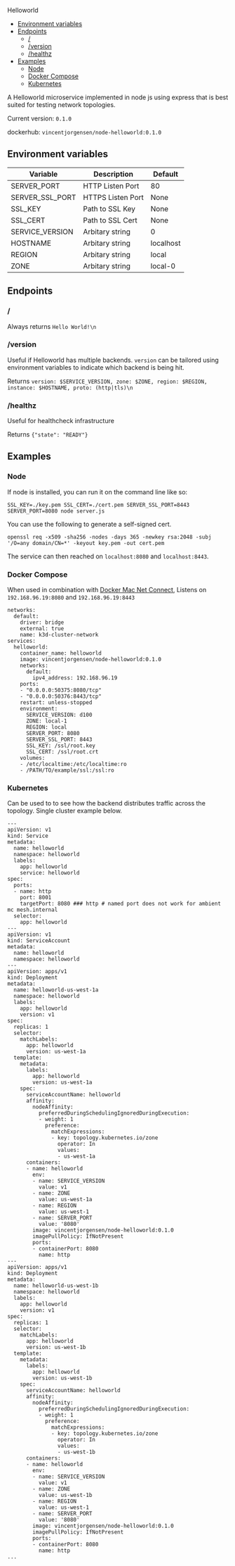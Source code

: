  Helloworld

<!-- TOC start (generated with https://github.com/derlin/bitdowntoc) -->

- [Environment variables](#environment-variables)
- [Endpoints](#endpoints)
   * [/](#)
   * [/version](#version)
   * [/healthz](#healthz)
- [Examples](#examples)
   * [Node](#node)
   * [Docker Compose](#docker-compose)
   * [Kubernetes](#kubernetes)

<!-- TOC end -->

A Helloworld microservice implemented in node js using express that is best
suited for testing network topologies.

Current version: `0.1.0`

dockerhub: `vincentjorgensen/node-helloworld:0.1.0`

<!-- TOC --><a name="environment-variables"></a>
## Environment variables

|     Variable           |  Description            | Default                 |
| ---------------------- | ----------------------- | ----------------------- |
| SERVER\_PORT           | HTTP Listen Port        | 80                      |
| SERVER\_SSL\_PORT      | HTTPS Listen Port       | None                    |
| SSL\_KEY               | Path to SSL Key         | None                    |
| SSL\_CERT              | Path to SSL Cert        | None                    |
| SERVICE\_VERSION       | Arbitary string         | 0                       |
| HOSTNAME               | Arbitary string         | localhost               |
| REGION                 | Arbitary string         | local                   |
| ZONE                   | Arbitary string         | local-0                 |

<!-- TOC --><a name="endpoints"></a>
## Endpoints

<!-- TOC --><a name=""></a>
### /

Always returns `Hello World!\n`

<!-- TOC --><a name="version"></a>
### /version

Useful if Helloworld has multiple backends. `version` can be tailored using
environment variables to indicate which backend is being hit.

Returns `version: $SERVICE_VERSION, zone: $ZONE, region: $REGION, instance: $HOSTNAME, proto: (http|tls)\n`

<!-- TOC --><a name="healthz"></a>
### /healthz

Useful for healthcheck infrastructure

Returns `{"state": "READY"}`

<!-- TOC --><a name="examples"></a>
## Examples

<!-- TOC --><a name="node"></a>
### Node

If node is installed, you can run it on the command line like so:
```
SSL_KEY=./key.pem SSL_CERT=./cert.pem SERVER_SSL_PORT=8443 SERVER_PORT=8080 node server.js
```

You can use the following to generate a self-signed cert.
```
openssl req -x509 -sha256 -nodes -days 365 -newkey rsa:2048 -subj '/O=any domain/CN=*' -keyout key.pem -out cert.pem
```

The service can then reached on `localhost:8080` and `localhost:8443`.

<!-- TOC --><a name="docker-compose"></a>
### Docker Compose

When used in combination with [Docker Mac Net
Connect](https://github.com/chipmk/docker-mac-net-connect), Listens on
`192.168.96.19:8080` and `192.168.96.19:8443` 

```
networks:
  default:
    driver: bridge
    external: true
    name: k3d-cluster-network
services:
  helloworld:
    container_name: helloworld
    image: vincentjorgensen/node-helloworld:0.1.0
    networks:
      default:
        ipv4_address: 192.168.96.19
    ports:
    - "0.0.0.0:50375:8080/tcp"
    - "0.0.0.0:50376:8443/tcp"
    restart: unless-stopped
    environment:
      SERVICE_VERSION: d100
      ZONE: local-1
      REGION: local
      SERVER_PORT: 8080
      SERVER_SSL_PORT: 8443
      SSL_KEY: /ssl/root.key
      SSL_CERT: /ssl/root.crt
    volumes:
    - /etc/localtime:/etc/localtime:ro
    - /PATH/TO/example/ssl:/ssl:ro
```

<!-- TOC --><a name="kubernetes"></a>
### Kubernetes

Can be used to to see how the backend distributes traffic across the topology.
Single cluster example below.

```
---
apiVersion: v1
kind: Service
metadata:
  name: helloworld
  namespace: helloworld
  labels:
    app: helloworld
    service: helloworld
spec:
  ports:
  - name: http
    port: 8001
    targetPort: 8080 ### http # named port does not work for ambient mc mesh.internal
  selector:
    app: helloworld
---
apiVersion: v1
kind: ServiceAccount
metadata:
  name: helloworld
  namespace: helloworld
---
apiVersion: apps/v1
kind: Deployment
metadata:
  name: helloworld-us-west-1a
  namespace: helloworld
  labels:
    app: helloworld
    version: v1
spec:
  replicas: 1
  selector:
    matchLabels:
      app: helloworld
      version: us-west-1a
  template:
    metadata:
      labels:
        app: helloworld
        version: us-west-1a
    spec:
      serviceAccountName: helloworld
      affinity:
        nodeAffinity:
          preferredDuringSchedulingIgnoredDuringExecution:
          - weight: 1
            preference:
              matchExpressions:
              - key: topology.kubernetes.io/zone
                operator: In
                values:
                - us-west-1a
      containers:
      - name: helloworld
        env:
        - name: SERVICE_VERSION
          value: v1
        - name: ZONE
          value: us-west-1a
        - name: REGION
          value: us-west-1
        - name: SERVER_PORT
          value: '8080'
        image: vincentjorgensen/node-helloworld:0.1.0
        imagePullPolicy: IfNotPresent
        ports:
        - containerPort: 8080
          name: http
---
apiVersion: apps/v1
kind: Deployment
metadata:
  name: helloworld-us-west-1b
  namespace: helloworld
  labels:
    app: helloworld
    version: v1
spec:
  replicas: 1
  selector:
    matchLabels:
      app: helloworld
      version: us-west-1b
  template:
    metadata:
      labels:
        app: helloworld
        version: us-west-1b
    spec:
      serviceAccountName: helloworld
      affinity:
        nodeAffinity:
          preferredDuringSchedulingIgnoredDuringExecution:
          - weight: 1
            preference:
              matchExpressions:
              - key: topology.kubernetes.io/zone
                operator: In
                values:
                - us-west-1b
      containers:
      - name: helloworld
        env:
        - name: SERVICE_VERSION
          value: v1
        - name: ZONE
          value: us-west-1b
        - name: REGION
          value: us-west-1
        - name: SERVER_PORT
          value: '8080'
        image: vincentjorgensen/node-helloworld:0.1.0
        imagePullPolicy: IfNotPresent
        ports:
        - containerPort: 8080
          name: http
...
```
